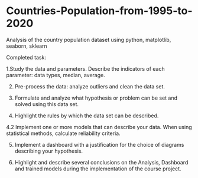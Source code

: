 # Countries-Population-from-1995-to-2020
Analysis of the country population dataset using python,  matplotlib, seaborn, sklearn

Completed task:

1.Study the data and parameters. Describe the indicators of each parameter: data types, median, average.

2. Pre-process the data: analyze outliers and clean the data set.

3. Formulate and analyze what hypothesis or problem can be set and solved using this data set.

4. Highlight the rules by which the data set can be described.

4.2 Implement one or more models that can describe your data. When using statistical methods, calculate reliability criteria.

5. Implement a dashboard with a justification for the choice of diagrams describing your hypothesis.

6. Highlight and describe several conclusions on the Analysis, Dashboard and trained models during the implementation of the course project.
